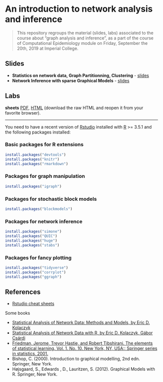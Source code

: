 An introduction to network analysis and inference
================

> This repository regroups the material (slides, labs) associated to the
> course about “graph analysis and inference”, as a part of the course
> of Computational Epidemiology module on Friday, September the 20th,
> 2019 at Imperial College.

## Slides

  - **Statistics on network data, Graph Partitionning, Clustering** -
    [slides](https://github.com/jchiquet/CourseNetworkLondon/raw/master/slides/DescriptiveAnalysis/DescriptiveAnalysis.pdf)
  - **Network Inference with sparse Graphical Models** -
    [slides](https://github.com/jchiquet/CourseNetworkLondon/raw/master/slides/NetworkInference/NetworkInference.pdf)

## Labs

**sheets**
[PDF](https://github.com/jchiquet/CourseNetworkLondon/raw/master/labs/labs.pdf),
[HTML](https://github.com/jchiquet/CourseNetworkLondon/raw/master/labs/labs.html)
(download the raw HTML and reopen it from your favorite browser).

-----

You need to have a recent version of
[Rstudio](https://www.rstudio.com/products/rstudio/download/) installed
with [R](https://cran.r-project.org) \>= 3.5.1 and the following
packages installed:

### Basic packages for R extensions

``` r
install.packages("devtools")
install.packages("knitr")
install.packages("rmarkdown")
```

### Packages for graph manipulation

``` r
install.packages("igraph")
```

### Packages for stochastic block models

``` r
install.packages("blockmodels")
```

### Packages for network inference

``` r
install.packages("simone")
install.packages("QUIC")
install.packages("huge")
install.packages("stabs")
```

### Packages for fancy plotting

``` r
install.packages("tidyverse")
install.packages("corrplot")
install.packages("ggraph")
```

## References

  - [Rstudio cheat
    sheets](https://www.rstudio.com/resources/cheatsheets/)

Some books

  - [Statistical Analysis of Network Data: Methods and Models, by Eric
    D.
    Kolaczyk](https://books.google.fr/books?id=Q-GNLsqq7QwC&source=gbs_book_similarbooks)
  - [Statistical Analysis of Network Data with R, by Eric D. Kolaczyk,
    Gábor
    Csárdi](https://books.google.fr/books?id=cNMhBAAAQBAJ&source=gbs_navlinks_s)
  - [Friedman, Jerome, Trevor Hastie, and Robert Tibshirani. The
    elements of statistical learning. Vol. 1. No. 10. New York, NY,
    USA:: Springer series in
    statistics, 2001.](https://web.stanford.edu/~hastie/ElemStatLearn/)
  - Bishop, C. (2000). Introduction to graphical modelling, 2nd edn.
    Springer, New York.
  - Højsgaard, S., Edwards , D., Lauritzen, S. (2012). Graphical Models
    with R. Springer, New York.
